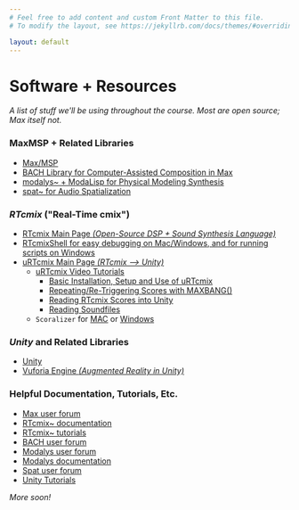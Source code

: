 ```yaml
---
# Feel free to add content and custom Front Matter to this file.
# To modify the layout, see https://jekyllrb.com/docs/themes/#overriding-theme-defaults

layout: default
---
```


# Software + Resources
_A list of stuff we'll be using throughout the course. Most are open source; Max itself not._

### MaxMSP + Related Libraries

* [Max/MSP](https://cycling74.com/shop) 
* [BACH Library for Computer-Assisted Composition in Max](https://www.bachproject.net/dl/) 
* [modalys~ + ModaLisp for Physical Modeling Synthesis](https://forum.ircam.fr/projects/detail/modalys/) 
* [spat~ for Audio Spatialization](https://forum.ircam.fr/projects/detail/spat/)

### _RTcmix_ ("Real-Time cmix") 
* [RTcmix Main Page _(Open-Source DSP + Sound Synthesis Language)_](http://rtcmix.org/rtcmix~/) 
* [RTcmixShell for easy debugging on Mac/Windows, and for running scripts on Windows](https://cecm.indiana.edu/rtcmix/rtcmix-app.html)
* [uRTcmix Main Page _(RTcmix —> Unity)_](http://sites.music.columbia.edu/brad/uRTcmix/) 
	* [uRTcmix Video Tutorials](http://sites.music.columbia.edu/brad/uRTcmix/video-tutorials.html)
		* [Basic Installation, Setup and Use of uRTcmix](https://youtu.be/V7HoD03Fmas)
		* [Repeating/Re-Triggering Scores with MAXBANG()](https://youtu.be/he7rEYICnAg)
		* [Reading RTcmix Scores into Unity](https://youtu.be/8yfFbqZX-Og)
		* [Reading Soundfiles](https://youtu.be/8HldSxQZzxA)
	* `Scoralizer` for <a href="/Goldford-ENT3320/resources/week.09/scoralyzer.zip" download>MAC</a> or <a href="/Goldford-ENT3320/resources/week.09/scoralyzer-windows.zip" download>Windows</a>

### _Unity_ and Related Libraries 
* [Unity](https://unity.com/)
* [Vuforia Engine _(Augmented Reality in Unity)_](https://library.vuforia.com/articles/Training/getting-started-with-vuforia-in-unity.html#digital-assets)

### Helpful Documentation, Tutorials, Etc.

* [Max user forum](https://cycling74.com/forums/page/1)
* [RTcmix~ documentation](http://rtcmix.org/reference/)
* [RTcmix~ tutorials](http://rtcmix.org/tutorials/)
* [BACH user forum](https://www.bachproject.net/forum/) 
* [Modalys user forum](https://discussion.forum.ircam.fr/c/modalys) 
* [Modalys documentation](http://support.ircam.fr/docs/Modalys/3.4.1/co/Introduction.html)
* [Spat user forum](https://discussion.forum.ircam.fr/c/spat)
* [Unity Tutorials](https://learn.unity.com)

_More soon!_